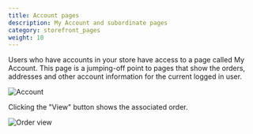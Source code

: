 ```yaml
---
title: Account pages 
description: My Account and subordinate pages 
category: storefront_pages
weight: 10
---
```


Users who have accounts in your store have access to a page called My Account.
This page is a jumping-off point to pages that show the orders, addresses and other account information for the current logged in user.

![Account](/images/account.jpg)

Clicking the "View" button shows the associated order.

![Order view](/images/ahi_top.jpg)

